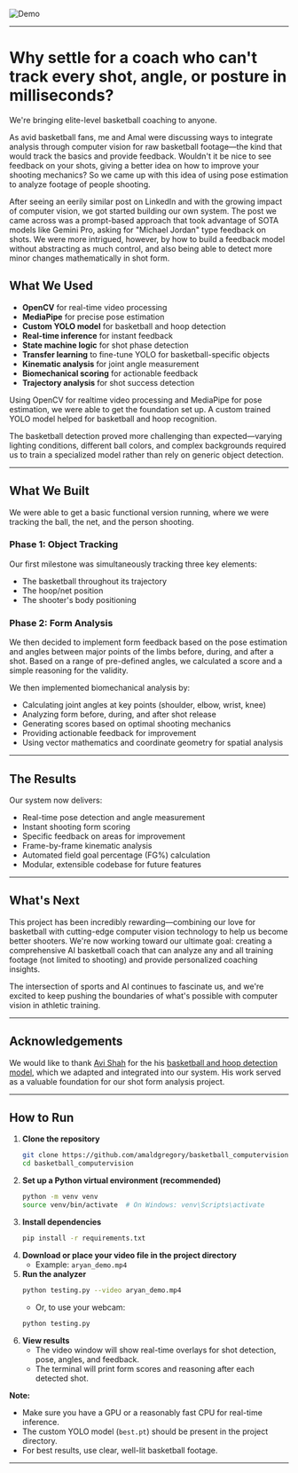 ![Demo](basketballdemo.gif) 

---

# Why settle for a coach who can't track every shot, angle, or posture in milliseconds?

We're bringing elite-level basketball coaching to anyone.

As avid basketball fans, me and Amal were discussing ways to integrate analysis through computer vision for raw basketball footage—the kind that would track the basics and provide feedback. Wouldn't it be nice to see feedback on your shots, giving a better idea on how to improve your shooting mechanics? So we came up with this idea of using pose estimation to analyze footage of people shooting.

After seeing an eerily similar post on LinkedIn and with the growing impact of computer vision, we got started building our own system. The post we came across was a prompt-based approach that took advantage of SOTA models like Gemini Pro, asking for "Michael Jordan" type feedback on shots. We were more intrigued, however, by how to build a feedback model without abstracting as much control, and also being able to detect more minor changes mathematically in shot form.

## What We Used
- **OpenCV** for real-time video processing
- **MediaPipe** for precise pose estimation
- **Custom YOLO model** for basketball and hoop detection
- **Real-time inference** for instant feedback
- **State machine logic** for shot phase detection
- **Transfer learning** to fine-tune YOLO for basketball-specific objects
- **Kinematic analysis** for joint angle measurement
- **Biomechanical scoring** for actionable feedback
- **Trajectory analysis** for shot success detection

Using OpenCV for realtime video processing and MediaPipe for pose estimation, we were able to get the foundation set up. A custom trained YOLO model helped for basketball and hoop recognition.

The basketball detection proved more challenging than expected—varying lighting conditions, different ball colors, and complex backgrounds required us to train a specialized model rather than rely on generic object detection.

---

## What We Built
We were able to get a basic functional version running, where we were tracking the ball, the net, and the person shooting.

### Phase 1: Object Tracking
Our first milestone was simultaneously tracking three key elements:
- The basketball throughout its trajectory
- The hoop/net position
- The shooter's body positioning


### Phase 2: Form Analysis
We then decided to implement form feedback based on the pose estimation and angles between major points of the limbs before, during, and after a shot. Based on a range of pre-defined angles, we calculated a score and a simple reasoning for the validity.

We then implemented biomechanical analysis by:
- Calculating joint angles at key points (shoulder, elbow, wrist, knee)
- Analyzing form before, during, and after shot release
- Generating scores based on optimal shooting mechanics
- Providing actionable feedback for improvement
- Using vector mathematics and coordinate geometry for spatial analysis



---

## The Results
Our system now delivers:
- Real-time pose detection and angle measurement
- Instant shooting form scoring
- Specific feedback on areas for improvement
- Frame-by-frame kinematic analysis
- Automated field goal percentage (FG%) calculation
- Modular, extensible codebase for future features

---

## What's Next
This project has been incredibly rewarding—combining our love for basketball with cutting-edge computer vision technology to help us become better shooters. We're now working toward our ultimate goal: creating a comprehensive AI basketball coach that can analyze any and all training footage (not limited to shooting) and provide personalized coaching insights.

The intersection of sports and AI continues to fascinate us, and we're excited to keep pushing the boundaries of what's possible with computer vision in athletic training.

---

## Acknowledgements

We would like to thank [Avi Shah](https://github.com/avishah3) for the his [basketball and hoop detection model](https://github.com/avishah3/AI-Basketball-Shot-Detection-Tracker), which we adapted and integrated into our system. His work served as a valuable foundation for our shot form analysis project.

---

## How to Run

1. **Clone the repository**
   ```bash
   git clone https://github.com/amaldgregory/basketball_computervision.git
   cd basketball_computervision
   ```
2. **Set up a Python virtual environment (recommended)**
   ```bash
   python -m venv venv
   source venv/bin/activate  # On Windows: venv\Scripts\activate
   ```
3. **Install dependencies**
   ```bash
   pip install -r requirements.txt
   ```
4. **Download or place your video file in the project directory**
   - Example: `aryan_demo.mp4`
5. **Run the analyzer**
   ```bash
   python testing.py --video aryan_demo.mp4
   ```
   - Or, to use your webcam:
   ```bash
   python testing.py
   ```
6. **View results**
   - The video window will show real-time overlays for shot detection, pose, angles, and feedback.
   - The terminal will print form scores and reasoning after each detected shot.

**Note:**
- Make sure you have a GPU or a reasonably fast CPU for real-time inference.
- The custom YOLO model (`best.pt`) should be present in the project directory.
- For best results, use clear, well-lit basketball footage.

--- 
